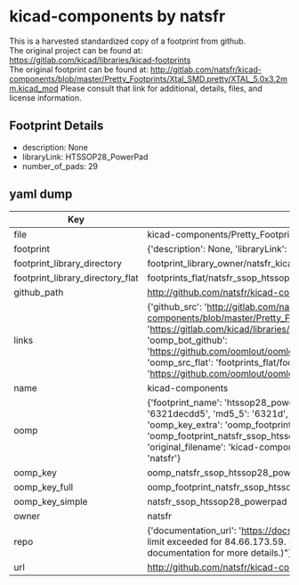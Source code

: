 # kicad-components by natsfr  
This is a harvested standardized copy of a footprint from github.  
The original project can be found at:  
https://gitlab.com/kicad/libraries/kicad-footprints  
The original footprint can be found at:
http://gitlab.com/natsfr/kicad-components/blob/master/Pretty_Footprints/Xtal_SMD.pretty/XTAL_5.0x3.2mm.kicad_mod
Please consult that link for additional, details, files, and license information.  
## Footprint Details
* description: None  
* libraryLink: HTSSOP28_PowerPad  
* number_of_pads: 29  
## yaml dump  
| Key | Value |  
| --- | --- |  
| file | kicad-components/Pretty_Footprints/SSOP.pretty/HTSSOP28_PowerPad.kicad_mod |  
| footprint | {'description': None, 'libraryLink': 'HTSSOP28_PowerPad', 'number_of_pads': 29} |  
| footprint_library_directory | footprint_library_owner/natsfr_kicad-components |  
| footprint_library_directory_flat | footprints_flat/natsfr_ssop_htssop28_powerpad/working |  
| github_path | http://github.com/natsfr/kicad-components/blob/master/Pretty_Footprints/SSOP.pretty/HTSSOP28_PowerPad.kicad_mod |  
| links | {'github_src': 'http://gitlab.com/natsfr/kicad-components/blob/master/Pretty_Footprints/Xtal_SMD.pretty/XTAL_5.0x3.2mm.kicad_mod', 'github_src_repo': 'https://gitlab.com/kicad/libraries/kicad-footprints', 'oomp_bot': 'footprints/natsfr_ssop_htssop28_powerpad/working', 'oomp_bot_github': 'https://github.com/oomlout/oomlout_oomp_footprint_bot/tree/main/footprints/natsfr_ssop_htssop28_powerpad/working', 'oomp_src_flat': 'footprints_flat/footprints_flat/natsfr_ssop_htssop28_powerpad/working', 'oomp_src_flat_github': 'https://github.com/oomlout/oomlout_oomp_footprint_src/tree/main/footprints_flat/natsfr_ssop_htssop28_powerpad/working'} |  
| name | kicad-components |  
| oomp | {'footprint_name': 'htssop28_powerpad', 'library_name': 'ssop', 'md5': '6321decdd5f4866108d309edfffc0251', 'md5_10': '6321decdd5', 'md5_5': '6321d', 'md5_6': '6321de', 'oomp_key': 'oomp_natsfr_ssop_htssop28_powerpad', 'oomp_key_extra': 'oomp_footprint_natsfr_ssop_htssop28_powerpad', 'oomp_key_full': 'oomp_footprint_natsfr_ssop_htssop28_powerpad_6321de', 'oomp_key_simple': 'natsfr_ssop_htssop28_powerpad', 'original_filename': 'kicad-components/Pretty_Footprints/SSOP.pretty/HTSSOP28_PowerPad.kicad_mod', 'owner_name': 'natsfr'} |  
| oomp_key | oomp_natsfr_ssop_htssop28_powerpad |  
| oomp_key_full | oomp_footprint_natsfr_ssop_htssop28_powerpad |  
| oomp_key_simple | natsfr_ssop_htssop28_powerpad |  
| owner | natsfr |  
| repo | {'documentation_url': 'https://docs.github.com/rest/overview/resources-in-the-rest-api#rate-limiting', 'message': "API rate limit exceeded for 84.66.173.59. (But here's the good news: Authenticated requests get a higher rate limit. Check out the documentation for more details.)"} |  
| url | http://github.com/natsfr/kicad-components |  

